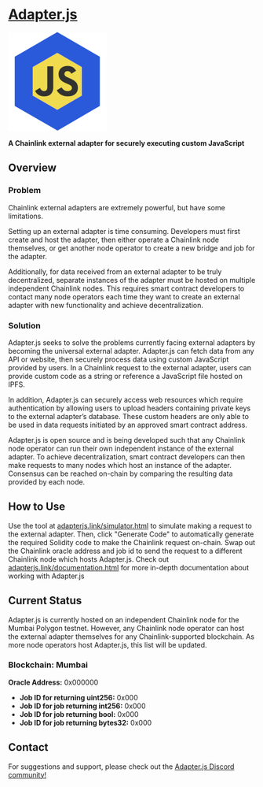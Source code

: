 # [Adapter.js](https://adapterjs.link/)

<img src="Adapterjs.png" alt="Adapter.js" width="200"/>

**A Chainlink external adapter for securely executing custom JavaScript**

## Overview

### Problem

Chainlink external adapters are extremely powerful, but have some limitations.

Setting up an external adapter is time consuming.  Developers must first create and host the adapter, then either operate a Chainlink node themselves, or get another node operator to create a  new bridge and job for the adapter.

Additionally, for data received from an external adapter to be truly decentralized, separate instances of the adapter must be hosted on multiple independent Chainlink nodes.  This requires smart contract developers to contact many node operators each time they want to create an external adapter with new functionality and achieve decentralization.

### Solution

Adapter.js seeks to solve the problems currently facing external adapters by becoming the universal external adapter.  Adapter.js can fetch data from any API or website, then securely process data using custom JavaScript provided by users.  In a Chainlink request to the external adapter, users can provide custom code as a string or reference a JavaScript file hosted on IPFS.

In addition, Adapter.js can securely access web resources which require authentication by allowing users to upload headers containing private keys to the external adapter’s database.  These custom headers are only able to be used in data requests initiated by an approved smart contract address.

Adapter.js is open source and is being developed such that any Chainlink node operator can run their own independent instance of the external adapter.  To achieve decentralization, smart contract developers can then make requests to many nodes which host an instance of the adapter.  Consensus can be reached on-chain by comparing the resulting data provided by each node.

## How to Use

Use the tool at [adapterjs.link/simulator.html](https://adapterjs.link/simulator.html) to simulate making a request to the external adapter.  Then, click "Generate Code" to automatically generate the required Solidity code to make the Chainlink request on-chain.  Swap out the Chainlink oracle address and job id to send the request to a different Chainlink node which hosts Adapter.js.  Check out [adapterjs.link/documentation.html](https://adapterjs.link/documentation.html) for more in-depth documentation about working with Adapter.js

## Current Status

Adapter.js is currently hosted on an independent Chainlink node for the Mumbai Polygon testnet.  However, any Chainlink node operator can host the external adapter themselves for any Chainlink-supported blockchain.  As more node operators host Adapter.js, this list will be updated.

### **Blockchain:** Mumbai
**Oracle Address:** 0x000000
- **Job ID for returning uint256:** 0x000
- **Job ID for job returning int256:** 0x000
- **Job ID for job returning bool:** 0x000
- **Job ID for job returning bytes32:** 0x000

## Contact

For suggestions and support, please check out the [Adapter.js Discord community!](https://discord.com/invite/jpGx9tMRWa)
